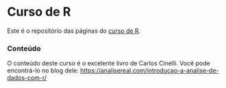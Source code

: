 # Curso de R

Este é o repositório das páginas do [curso de R](https://cursosmapa.github.io/).

### Conteúdo
O conteúdo deste curso é o excelente livro de Carlos Cinelli. Você pode encontrá-lo no blog dele:
https://analisereal.com/introducao-a-analise-de-dados-com-r/
